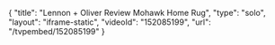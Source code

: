 {
    "title": "Lennon + Oliver Review Mohawk Home Rug",
    "type": "solo",
    "layout": "iframe-static",
    "videoId": "152085199",
    "url": "\/tvpembed\/152085199"
}